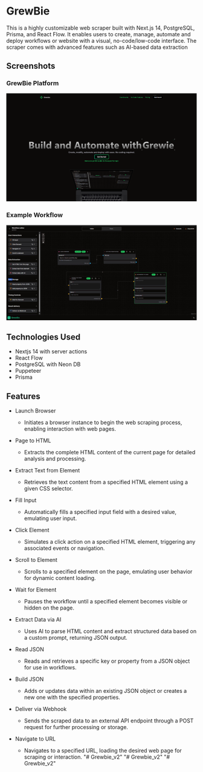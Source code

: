 # GrewBie

This is a highly customizable web scraper built with Next.js 14, PostgreSQL, Prisma, and React Flow. It enables users to create, manage, automate and deploy workflows or website with a visual, no-code/low-code interface. The scraper comes with advanced features such as AI-based data extraction

## Screenshots

### GrewBie Platform

![GrewBie Platform](./public/landingpage.png)

### Example Workflow

![Screenshot 2](./public/workflowExample.jpg)

## Technologies Used

- Nextjs 14 with server actions
- React Flow
- PostgreSQL with Neon DB
- Puppeteer
- Prisma

## Features

- Launch Browser

  - Initiates a browser instance to begin the web scraping process, enabling interaction with web pages.

- Page to HTML

  - Extracts the complete HTML content of the current page for detailed analysis and processing.

- Extract Text from Element

  - Retrieves the text content from a specified HTML element using a given CSS selector.

- Fill Input

  - Automatically fills a specified input field with a desired value, emulating user input.

- Click Element

  - Simulates a click action on a specified HTML element, triggering any associated events or navigation.

- Scroll to Element

  - Scrolls to a specified element on the page, emulating user behavior for dynamic content loading.

- Wait for Element

  - Pauses the workflow until a specified element becomes visible or hidden on the page.

- Extract Data via AI

  - Uses AI to parse HTML content and extract structured data based on a custom prompt, returning JSON output.

- Read JSON

  - Reads and retrieves a specific key or property from a JSON object for use in workflows.

- Build JSON

  - Adds or updates data within an existing JSON object or creates a new one with the specified properties.

- Deliver via Webhook

  - Sends the scraped data to an external API endpoint through a POST request for further processing or storage.

- Navigate to URL

  - Navigates to a specified URL, loading the desired web page for scraping or interaction.
"# Grewbie_v2" 
"# Grewbie_v2" 
"# Grewbie_v2" 
